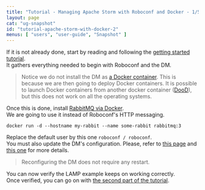 ```yaml
---
title: "Tutorial - Managing Apache Storm with Roboconf and Docker - 1/5"
layout: page
cat: "ug-snapshot"
id: "tutorial-apache-storm-with-docker-2"
menus: [ "users", "user-guide", "Snapshot" ]
---
```


If it is not already done, start by reading and following the [getting started tutorial](tutorial-getting-started-with-roboconf.html).  
It gathers everything needed to begin with Roboconf and the DM.

> Notice we do not install the DM as [a Docker container](https://hub.docker.com/r/roboconf/roboconf-dm/). This is because we
> are then going to deploy Docker containers. It is possible to launch Docker containers from another docker
> container ([DooD](http://container-solutions.com/running-docker-in-jenkins-in-docker/)), but this does not work on all the operating systems.

Once this is done, install [RabbitMQ via Docker](https://hub.docker.com/_/rabbitmq/).  
We are going to use it instead of Roboconf's HTTP messaging.

```
docker run -d --hostname my-rabbit --name some-rabbit rabbitmq:3
```

Replace the default user by this one `roboconf / roboconf`.  
You must also update the DM's configuration. Please, refer to [this page](installing-rabbit-mq.html)
and [this one](/en/user-guide/configuring-the-messaging.html) for more details.

> Reconfiguring the DM does not require any restart.

You can now verify the LAMP example keeps on working correctly.    
Once verified, you can go on with [the second part of the tutorial](tutorial-apache-storm-with-docker-3.html).
